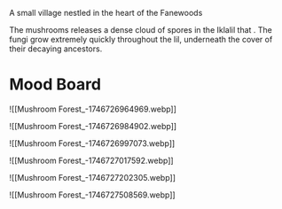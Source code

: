 A small village nestled in the heart of the Fanewoods

The mushrooms releases a dense cloud of spores in the Iklalil that . The fungi grow extremely quickly throughout the lil, underneath the cover of their decaying ancestors. 

# Mood Board
![[Mushroom Forest_-1746726964969.webp]]

![[Mushroom Forest_-1746726984902.webp]]

![[Mushroom Forest_-1746726997073.webp]]

![[Mushroom Forest_-1746727017592.webp]]

![[Mushroom Forest_-1746727202305.webp]]

![[Mushroom Forest_-1746727508569.webp]]